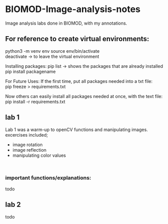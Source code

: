# BIOMOD-Image-analysis-notes
Image analysis labs done in BIOMOD, with my annotations.

## For reference to create virtual environments:

python3 -m venv env
source env/bin/activate <br>
deactivate -> to leave the virtual environment

Installing packages:
pip list → shows the packages that are already installed <br>
pip install packagename

For Future Uses:
If the first time, put all packages needed into a txt file: <br>
pip freeze > requirements.txt

Now others can easily install all packages needed at once, with the text file: <br>
pip install -r requirements.txt

## lab 1

Lab 1 was a warm-up to openCV functions and manipulating images. <br>
excercises included;
- image rotation
- image reflection
- manipulating color values
<br>

### important functions/explanations:

todo



## lab 2

todo

